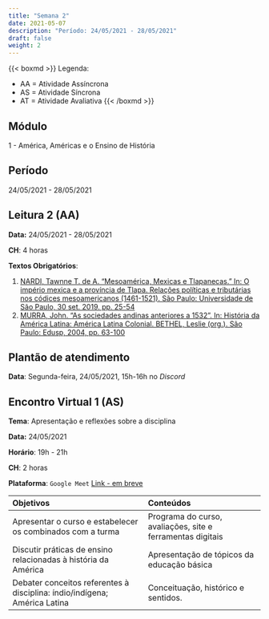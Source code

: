 ```yaml
---
title: "Semana 2"
date: 2021-05-07
description: "Período: 24/05/2021 - 28/05/2021"
draft: false
weight: 2
---
```


{{< boxmd >}}
Legenda: 
- AA = Atividade Assíncrona
- AS = Atividade Síncrona
- AT = Atividade Avaliativa
{{< /boxmd >}}

## Módulo

1 - América, Américas e o Ensino de História

## Período

24/05/2021 - 28/05/2021

## Leitura 2 (AA)

**Data:** 24/05/2021 - 28/05/2021

**CH**: 4 horas

**Textos Obrigatórios**:

1. [NARDI, Tawnne T. de A. “Mesoamérica, Mexicas e Tlapanecas.” In: O império mexica e a província de Tlapa. Relações políticas e tributárias nos códices mesoamericanos (1461-1521). São Paulo: Universidade de São Paulo, 30 set. 2019. pp. 25-54](https://ericbrasiln.github.io/cclhm0057_ihl/textos/mod_2/NARDI.pdf)
2. [MURRA, John. “As sociedades andinas anteriores a 1532”. In: História da América Latina: América Latina Colonial. BETHEL, Leslie (org.). São Paulo: Edusp, 2004, pp. 63-100](https://ericbrasiln.github.io/cclhm0057_ihl/textos/mod_2/MURRA.pdf)

## Plantão de atendimento

**Data**: Segunda-feira, 24/05/2021, 15h-16h no *Discord*

## Encontro Virtual 1 (AS)

**Tema**: Apresentação e reflexões sobre a disciplina

**Data:** 24/05/2021

**Horário**: 19h - 21h

**CH**: 2 horas

**Plataforma**: `Google Meet` [Link - em breve]()

| Objetivos           | Conteúdos         |
|:--------------------|:------------------|
| Apresentar o curso e estabelecer os combinados com a turma | Programa do curso, avaliações, site e ferramentas digitais |
| Discutir práticas de ensino relacionadas à história da América | Apresentação de tópicos da educação básica |
|Debater conceitos referentes à disciplina: índio/indígena; América Latina | Conceituação, histórico e sentidos.
